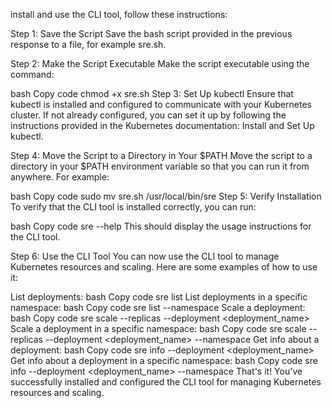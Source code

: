 install and use the CLI tool, follow these instructions:

Step 1: Save the Script
Save the bash script provided in the previous response to a file, for example sre.sh.

Step 2: Make the Script Executable
Make the script executable using the command:

bash
Copy code
chmod +x sre.sh
Step 3: Set Up kubectl
Ensure that kubectl is installed and configured to communicate with your Kubernetes cluster. If not already configured, you can set it up by following the instructions provided in the Kubernetes documentation: Install and Set Up kubectl.

Step 4: Move the Script to a Directory in Your $PATH
Move the script to a directory in your $PATH environment variable so that you can run it from anywhere. For example:

bash
Copy code
sudo mv sre.sh /usr/local/bin/sre
Step 5: Verify Installation
To verify that the CLI tool is installed correctly, you can run:

bash
Copy code
sre --help
This should display the usage instructions for the CLI tool.

Step 6: Use the CLI Tool
You can now use the CLI tool to manage Kubernetes resources and scaling. Here are some examples of how to use it:

List deployments:
bash
Copy code
sre list
List deployments in a specific namespace:
bash
Copy code
sre list --namespace <namespace>
Scale a deployment:
bash
Copy code
sre scale --replicas <replicas> --deployment <deployment_name>
Scale a deployment in a specific namespace:
bash
Copy code
sre scale --replicas <replicas> --deployment <deployment_name> --namespace <namespace>
Get info about a deployment:
bash
Copy code
sre info --deployment <deployment_name>
Get info about a deployment in a specific namespace:
bash
Copy code
sre info --deployment <deployment_name> --namespace <namespace>
That's it! You've successfully installed and configured the CLI tool for managing Kubernetes resources and scaling.
